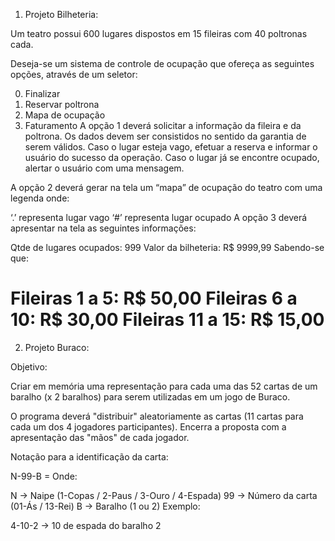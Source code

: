 1. Projeto Bilheteria:

Um teatro possui 600 lugares dispostos em 15 fileiras com 40 poltronas cada.

Deseja-se um sistema de controle de ocupação que ofereça as seguintes opções, através de um seletor:

0.	Finalizar
1.	Reservar poltrona
2.	Mapa de ocupação
3.	Faturamento
A opção 1 deverá solicitar a informação da fileira e da poltrona. Os dados devem ser consistidos no sentido da garantia de serem válidos. Caso o lugar esteja vago, efetuar a reserva e informar o usuário do sucesso da operação. Caso o lugar já se encontre ocupado, alertar o usuário com uma mensagem.

A opção 2 deverá gerar na tela um “mapa” de ocupação do teatro com uma legenda onde:

‘.’ representa lugar vago
‘#’ representa lugar ocupado
A opção 3 deverá apresentar na tela as seguintes informações:

Qtde de lugares ocupados: 	999
Valor da bilheteria: 		R$ 9999,99
Sabendo-se que:

Fileiras 1 a 5:       R$ 50,00
Fileiras 6 a 10:     R$ 30,00
Fileiras 11 a 15:   R$ 15,00
====================================================================================================================

2. Projeto Buraco:

Objetivo: 

Criar em memória uma representação para cada uma das 52 cartas de um baralho (x 2 baralhos) para serem utilizadas em um jogo de Buraco.

O programa deverá "distribuir" aleatoriamente as cartas (11 cartas para cada um dos 4 jogadores participantes). Encerra a proposta com a apresentação das "mãos" de cada jogador.

Notação para a identificação da carta:

N-99-B = Onde:

N  -> Naipe (1-Copas / 2-Paus / 3-Ouro / 4-Espada)
99 -> Número da carta (01-Ás / 13-Rei)
B  -> Baralho (1 ou 2)
Exemplo:

4-10-2  ->  10 de espada do baralho 2